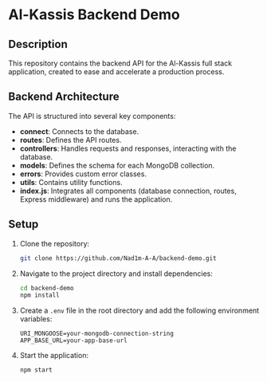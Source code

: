 # Al-Kassis Backend Demo

## Description

This repository contains the backend API for the Al-Kassis full stack application, created to ease and accelerate a production process.

## Backend Architecture

The API is structured into several key components:

- **connect**: Connects to the database.
- **routes**: Defines the API routes.
- **controllers**: Handles requests and responses, interacting with the database.
- **models**: Defines the schema for each MongoDB collection.
- **errors**: Provides custom error classes.
- **utils**: Contains utility functions.
- **index.js**: Integrates all components (database connection, routes, Express middleware) and runs the application.

## Setup


1. Clone the repository:

   ```sh
   git clone https://github.com/Nad1m-A-A/backend-demo.git
   ```

2. Navigate to the project directory and install dependencies:

   ```sh
   cd backend-demo
   npm install
   ```

3. Create a `.env` file in the root directory and add the following environment variables:

   ```
   URI_MONGOOSE=your-mongodb-connection-string
   APP_BASE_URL=your-app-base-url
   ```

4. Start the application:
   ```sh
   npm start
   ```
